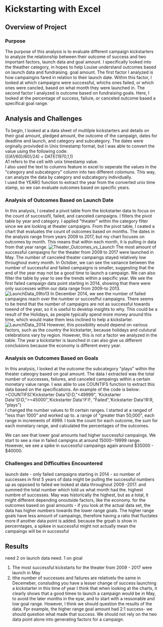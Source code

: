 # Kickstarting with Excel
## Overview of Project
### Purpose
The purpose of this analysis is to evaluate different campaign kickstarters to analyze the relationship between their outcome of success and two important factors, launch data and goal amount.  I  specifically looked into the theather category,  in hopes to help Louise understand outcomes based on launch data and fundraising. goal amount.  The first factor I analyzed is how campaingns fared in relation to their launch date. Within this factor, I looked at which campaigns were successful,  whichs ones failed, or which ones were cancled, based on what month they were launched in. The second factor I analyzed is outcome based on fundraising goals.  Here, I looked at the percentage of success, failure, or canceled outcome based a specifical goal range. 

## Analysis and Challenges
To begin, I looked at a data sheet of multilple kickstarters and details on their goal amount, pledged amount, the outcome of the campaign, dates for deadline and launch, and category and subcategory.  The dates were orginally provivded in Unix timestamp format, but I was able to convert the value using the following code:<br />
(((A1/60)/60)/24) + DATE(1970,1,1)<br />
A1 refers to the cell with unix timestamp value. <br />
I also used the text to columns feature in excel to seperate the values in the "category and subcategory" column into two different colomuns.   This way, can analyze the data by category and subcategory individually.  <br />
I used the YEAR() function to extract the year from the converted unix time stamp, so we can evaluate outcomes based on specific years.
### Analysis of Outcomes Based on Launch Date
In this analysis, I created a pivot table from the kickstarter data to focus on the count of successfil, failed, and canceled campaigns.  I filters the pivot table by year and category.  I applied "theater" within the category filter since we are looking at theater campaigns.  From the pivot table, I ceated a chart that evaluates the count of outcomes based on months.  The dates in the analysis range frrom years 2009 to 2017, but my chart focuses on outcomes by month.  This means that within each month, it is pulling in data from that year range.
![Theater_Outcomes_vs_Launch](https://user-images.githubusercontent.com/63257696/115794777-98e06300-a39c-11eb-973b-6326161df3bf.png)
The most amount of successful campaigns for the theater from 2009 to 2017 were launched in May.  The number of canceled theater campaings stayed relatively low throughout every month.  In October, we can see the variance between the number of successful and failed campaigns is smaller, suggesting that the end of the year may not be a good time to launch a campaign.  We can also filter the table by year to see the trends within a sepcific year.  We see the first failed campaign data point starting in 2014, showing that there were only successes within our data range from 2009-to 2013.  
![LaunchData_09to13](https://user-images.githubusercontent.com/63257696/115796250-874c8a80-a39f-11eb-9200-be973c790592.png)
In December 2014, we see the number of failed campaigns reach over the number or succesfful campaigns. There seems to be trend that the number of campaigns are not as successful towards toeend of the year, so it is useful to develop insights to why. This could be a result of the Holidays, as people typically spend more money around this time, which would make them less inclined to help a kickstarter.  
![LaunchData_2014](https://user-images.githubusercontent.com/63257696/115796272-903d5c00-a39f-11eb-9299-f6ccb0e13cf9.png)
However, this possibility would depend on various factors, such as the country the kickstarter, because holidays and culutural celebrations vary by region.  However, this is not a factor we analyzed in the table.  The year a kickstarter is launched in can also give us different conclusions because the economy is different every year.
### Analysis on Outcomes Based on Goals
In this analysis, I looked at the outcome the subcategory "plays" within the theater cateogry based on goal amount. The data I extracted was the total number of successes, failures, and canceled campaings within a certain monetary value range.  I was able to use COUNTIFS function to extract this data based on the specifications.  An example of the code is below: <br />
=COUNTIFS('Kickstarter Data'!$D:$D,"<49999",  'Kickstarter Data'!$D:$D,">=45000",'Kickstarter Data'!$F:$F, "Failed",'Kickstarter Data'!$R:$R, "plays") <br />
I changed the number values to fit certain ranges.  I started at a ranged of "less than 1000" and worked up to. a range of "greater than 50,000", each range in increments of 4999.  I took the count for each outcome, the sum for each monetary range, and calculated the percentages of the outcomes.  


We can see that lower goal amounts had higher successful campaings.  We start to see a rise in failed campigns at around $15000-$19999 range.  However, we see a spike in successful campaings again around $35000 - $40000.
### Challenges and Difficulties Encountered
launch date - only failed campaigns starting in 2014 - so number of successes in first 5 years of data might be pulling the successful numbers up as opposed to failed 
we looked at data throughout 2009 -2017. and summed the total number which told us what month had the. highest numbre of successes.  May was historically the highest, but as a total, it might different depending onoutside factors, like the economy. 
for the outcomes based on goal amounts - if you look at the actual data set, the data has higher numbers towards the lower range goals.  The higher range goals have less amount of campaings, therefore having a ratio that fluctates more if another data point is added.
because the grpah is show in percerntages, a spikee in successful might not actually mean the campaings will be in successful
## Results 
need 2 on launch data
need. 1 on gioal
1. The most successful kickstarts for the theater from 2009 - 2017 were launch in May
2. tthe number of successes and failures are relativelu the same in Decemeber, consluding you have a lesser change of success launching a kickstarter in this time of year
I think that when looking at the charts, it clearly shows that a good timee to launch a campaign would be in May, to avoid the later months in the eyar, and to start with a ressonable and low goal range.  However, I think we should question the results of the data.  Fpr example, the higher range goal amount had 2:1 success- we should question what made that success.  We should not rely on the two data point alone into generating factors for a campaign.  
